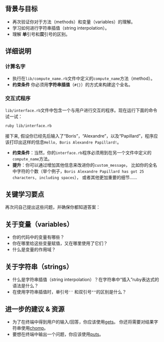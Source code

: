## 背景与目标

- 再次验证你对于方法（methods）和变量（variables）的理解。
- 学习如何进行字符串插值（string interpolation）。
- 理解 **单**引号和**双**引号的区别。

## 详细说明

### 计算名字

- 执行在`lib/compute_name.rb`文件中定义的`compute_name`方法（method）。
- **约束条件** 你必须用**字符串插值**（`#{}`）的方式来构建这个全名。

### 交互式程序

`lib/interface.rb`文件中包含一个与用户进行交互的程序。现在运行下面的命令试一试：

```bash
ruby lib/interface.rb
```

接下来, 假设你已经先后输入了“Boris”，“Alexandre”，以及“Papillard”，程序应该打印出这样的信息`Hello, Boris Alexandre Papillard!`。

* **约束条件**：当然，你的`interface.rb`程序必须用到在另一个文件中定义的`compute_name`方法。
* **提升**：你可以通过增加其他信息来改进你的`custom_message`， 比如你的全名中字符的个数（举个例子，`Boris Alexandre Papillard has got 25 characters, including spaces`）， 或者其他更加重要的细节……

## 关键学习要点

再次问自己提出这些问题，并确保你都知道答案：

## 关于变量（variables）

* 你的代码中的变量有哪些？
* 你在哪里给这些变量赋值，又在哪里使用了它们？
* 什么是变量的作用域？

## 关于字符串（strings）

* 什么是字符串插值（string interpolation）？在字符串中“插入”ruby表达式的语法是什么？
* 在使用字符串插值时，单引号`''` 和双引号`""`的区别是什么？

## 进一步的建议 & 资源

* 为了在终端中得到用户的输入/回答，你应该使用[gets](http://www.ruby-doc.org/docs/Tutorial/part_02/user_input.html)。 你还将需要对结果字符串使用[chomp](https://ruby-doc.org/core-2.5.3/String.html#method-i-chomp)。
* 要想在终端中输出一个问题，你应该使用[puts](http://www.ruby-doc.org/core-2.5.3/IO.html#method-i-puts)。

